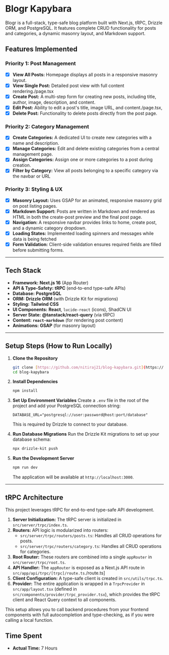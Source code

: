 # Blogr Kapybara

Blogr is a full-stack, type-safe blog platform built with Next.js, tRPC, Drizzle ORM, and PostgreSQL. It features complete CRUD functionality for posts and categories, a dynamic masonry layout, and Markdown support.



## Features Implemented

### Priority 1: Post Management
* [x] **View All Posts:** Homepage displays all posts in a responsive masonry layout.
* [x] **View Single Post:** Detailed post view with full content rendering./page.tsx
* [x] **Create Post:** A multi-step form for creating new posts, including title, author, image, description, and content.
* [x] **Edit Post:** Ability to edit a post's title, image URL, and content./page.tsx,
* [x] **Delete Post:** Functionality to delete posts directly from the post page.

### Priority 2: Category Management
* [x] **Create Categories:** A dedicated UI to create new categories with a name and description.
* [x] **Manage Categories:** Edit and delete existing categories from a central management page.
* [x] **Assign Categories:** Assign one or more categories to a post during creation.
* [x] **Filter by Category:** View all posts belonging to a specific category via the navbar or URL

### Priority 3: Styling & UX
* [x] **Masonry Layout:** Uses GSAP for an animated, responsive masonry grid on post listing pages.
* [x] **Markdown Support:** Posts are written in Markdown and rendered as HTML in both the create-post preview and the final post page.
* [x] **Navigation:** A responsive navbar provides links to home, create post, and a dynamic category dropdown.
* [x] **Loading States:** Implemented loading spinners and messages while data is being fetched
* [x] **Form Validation:** Client-side validation ensures required fields are filled before submitting forms.

---

## Tech Stack

* **Framework:** **Next.js 16** (App Router)
* **API & Type-Safety:** **tRPC** (end-to-end type-safe APIs)
* **Database:** **PostgreSQL**
* **ORM:** **Drizzle ORM** (with Drizzle Kit for migrations)
* **Styling:** **Tailwind CSS**
* **UI Components:** **React**, `lucide-react` (icons), ShadCN UI
* **Server State:** **@tanstack/react-query** (via tRPC)
* **Content:** **`react-markdown`** (for rendering post content)
* **Animations:** **GSAP** (for masonry layout)

---

## Setup Steps (How to Run Locally)

1.  **Clone the Repository**
    ```bash
    git clone [https://github.com/nitiraj21/blog-kapybara.git](https://github.com/nitiraj21/blog-kapybara.git)
    cd blog-kapybara
    ```

2.  **Install Dependencies**
    ```bash
    npm install
    ```

3.  **Set Up Environment Variables**
    Create a `.env` file in the root of the project and add your PostgreSQL connection string:
    ```.env
    DATABASE_URL="postgresql://user:password@host:port/database"
    ```
    This is required by Drizzle to connect to your database.

4.  **Run Database Migrations**
    Run the Drizzle Kit migrations to set up your database schema:
    ```bash
    npx drizzle-kit push
    ```

5.  **Run the Development Server**
    ```bash
    npm run dev
    ```
    The application will be available at `http://localhost:3000`.

---

## tRPC Architecture

This project leverages tRPC for end-to-end type-safe API development.

1.  **Server Initialization:** The tRPC server is initialized in `src/server/trpc/index.ts`.
2.  **Routers:** API logic is modularized into routers:
    * `src/server/trpc/routers/posts.ts`: Handles all CRUD operations for posts.
    * `src/server/trpc/routers/category.ts`: Handles all CRUD operations for categories.
3.  **Root Router:** These routers are combined into a single `appRouter` in `src/server/trpc/root.ts`.
4.  **API Handler:** The `appRouter` is exposed as a Next.js API route in `src/app/api/trpc/[trpc]/route.ts`./route.ts]
5.  **Client Configuration:** A type-safe client is created in `src/utils/trpc.ts`.
6.  **Provider:** The entire application is wrapped in a `TrpcProvider` in `src/app/layout.tsx` (defined in `src/components/provider/trpc_provider.tsx`), which provides the tRPC client and React Query context to all components.

This setup allows you to call backend procedures from your frontend components with full autocompletion and type-checking, as if you were calling a local function.



## Time Spent
* **Actual Time:** 7 Hours
